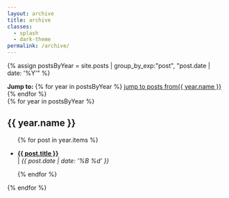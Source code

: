 ```yaml
---
layout: archive
title: archive
classes:
  - splash
  - dark-theme
permalink: /archive/
---
```

{% assign postsByYear = site.posts | group_by_exp:"post", "post.date | date: '%Y'" %}
<nav class="menu browse by-year text-center" aria-label="year">
  <strong aria-hidden="true">Jump to:</strong>
  {% for year in postsByYear %}
  <a href="#{{ year.name }}"><span class="visually-hidden">jump to posts from</span>{{ year.name }}</a>
  {% endfor %}
</nav>
{% for year in postsByYear %}
<h2 id="{{ year.name }}">{{ year.name }}</h2>
<ul aria-label="posts from {{ year.name }}">
  {% for post in year.items %}
  <li>
    <p><a href="{{ post.url }}"><strong>{{ post.title }}</strong></a> <br/>| <i>{{ post.date | date: '%B %d' }}</i></p>
  </li>
  {% endfor %}
</ul>
{% endfor %}
